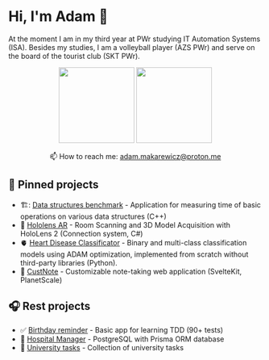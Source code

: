 # Hi, I'm Adam 👋
At the moment I am in my third year at PWr studying IT Automation Systems (ISA). Besides my studies, I am a volleyball player (AZS PWr) and serve on the board of the tourist club (SKT PWr).

<p align='center'>
   <a href="https://github-readme-stats.vercel.app/api?username=adrakpro&show_icons=true&count_private=true"><img
           height=150
           src="https://github-readme-stats.vercel.app/api?username=adrakpro&show_icons=true&count_private=true"/></a>
   <a href="https://github.com/romankh3/github-readme-stats"><img height=150
                                                                  src="https://github-readme-stats.vercel.app/api/top-langs/?username=adrakpro&layout=compact"/></a>
</p>

<p align='center'>
   📫 How to reach me: <a href='mailto:adam.makarewicz@proton.me'>adam.makarewicz@proton.me</a>
</p>

## 📌 Pinned projects

- 🏗️: [Data structures benchmark](https://github.com/AdrakPro/uni-tasks/tree/master/data_structures/gui) - Application for measuring time of basic operations on various data structures (C++)
-  🥽 [Hololens AR](https://github.com/Hololens-PWr-Projekt/CONNECTION) - Room Scanning and 3D Model Acquisition with HoloLens 2 (Connection system, C#)
-  🫀 [Heart Disease Classificator](https://github.com/AdrakPro/heart-diseae-ml) - Binary and multi-class classification models using ADAM optimization, implemented from scratch without third-party libraries (Python).
- :notebook_with_decorative_cover: [CustNote](https://github.com/AdrakPro/custnote/) - Customizable note-taking web application (SvelteKit, PlanetScale)

## 🎧 Rest projects

- :white_check_mark: [Birthday reminder](https://github.com/AdrakPro/svelte-tdd/) - Basic app for learning TDD (90+ tests)
- 🏥 [Hospital Manager](https://github.com/AdrakPro/hospital) - PostgreSQL with Prisma ORM database
- :school: [University tasks](https://github.com/AdrakPro/uni-tasks) - Collection of university tasks
